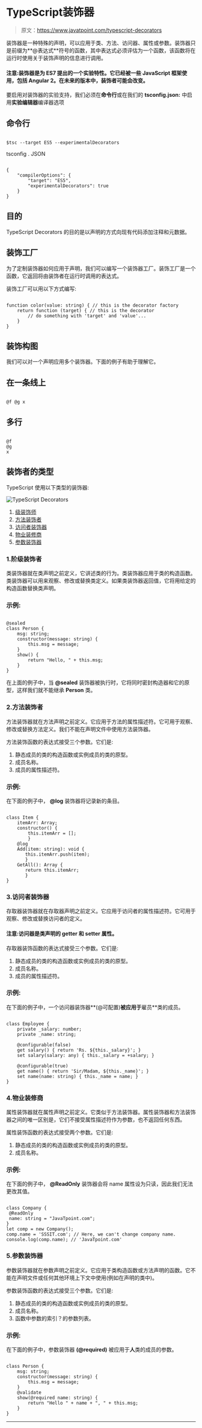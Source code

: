 # TypeScript装饰器

> 原文：<https://www.javatpoint.com/typescript-decorators>

装饰器是一种特殊的声明，可以应用于类、方法、访问器、属性或参数。装饰器只是前缀为**@表达式**符号的函数，其中表达式必须评估为一个函数，该函数将在运行时使用关于装饰声明的信息进行调用。

#### 注意:装饰器是为 ES7 提出的一个实验特性。它已经被一些 JavaScript 框架使用，包括 Angular 2。在未来的版本中，装饰者可能会改变。

要启用对装饰器的实验支持，我们必须在**命令行**或在我们的 **tsconfig.json:** 中启用**实验编辑器**编译器选项

## 命令行

```

$tsc --target ES5 --experimentalDecorators

```

tsconfig . JSON

```

{
    "compilerOptions": {
        "target": "ES5",
        "experimentalDecorators": true
    }
}

```

## 目的

TypeScript Decorators 的目的是以声明的方式向现有代码添加注释和元数据。

## 装饰工厂

为了定制装饰器如何应用于声明，我们可以编写一个装饰器工厂。装饰工厂是一个函数，它返回将由装饰者在运行时调用的表达式。

装饰工厂可以用以下方式编写:

```

function color(value: string) { // this is the decorator factory
    return function (target) { // this is the decorator
        // do something with 'target' and 'value'...
    }
}

```

## 装饰构图

我们可以对一个声明应用多个装饰器。下面的例子有助于理解它。

## 在一条线上

```

@f @g x

```

## 多行

```

@f
@g
x

```

## 装饰者的类型

TypeScript 使用以下类型的装饰器:

![TypeScript Decorators](img/a98a138a669af958c424253acf3923b2.png)

1.  [级装饰师](#class-decorators)
2.  [方法装饰者](#method-decorators)
3.  [访问者装饰器](#accessor-decorators)
4.  [物业装修商](#property-decorators)
5.  [参数装饰器](#parameter-decorators)

### 1.阶级装饰者

类装饰器就在类声明之前定义，它讲述类的行为。类装饰器应用于类的构造函数。类装饰器可以用来观察、修改或替换类定义。如果类装饰器返回值，它将用给定的构造函数替换类声明。

### 示例:

```

@sealed
class Person {
    msg: string;
    constructor(message: string) {
        this.msg = message;
    }
    show() {
        return "Hello, " + this.msg;
    }
}

```

在上面的例子中，当 **@sealed** 装饰器被执行时，它将同时密封构造器和它的原型，这样我们就不能继承 **Person** 类。

### 2.方法装饰者

方法装饰器就在方法声明之前定义。它应用于方法的属性描述符。它可用于观察、修改或替换方法定义。我们不能在声明文件中使用方法装饰器。

方法装饰函数的表达式接受三个参数。它们是:

1.  静态成员的类的构造函数或实例成员的类的原型。
2.  成员名称。
3.  成员的属性描述符。

### 示例:

在下面的例子中， **@log** 装饰器将记录新的条目。

```

class Item {
    itemArr: Array;
    constructor() {
        this.itemArr = [];
        }
    @log
    Add(item: string): void {
       this.itemArr.push(item);
       }
    GetAll(): Array {
       return this.itemArr;
       }
}

```

### 3.访问者装饰器

存取器装饰器就在存取器声明之前定义。它应用于访问者的属性描述符。它可用于观察、修改或替换访问者的定义。

#### 注意:访问器是类声明的 getter 和 setter 属性。

存取器装饰函数的表达式接受三个参数。它们是:

1.  静态成员的类的构造函数或实例成员的类的原型。
2.  成员名称。
3.  成员的属性描述符。

### 示例:

在下面的例子中，一个访问器装饰器**(@可配置)**被应用于**雇员**类的成员。

```

class Employee {
    private _salary: number;
    private _name: string;

    @configurable(false)
    get salary() { return 'Rs. ${this._salary}'; }
    set salary(salary: any) { this._salary = +salary; }

    @configurable(true)
    get name() { return 'Sir/Madam, ${this._name}'; }
    set name(name: string) { this._name = name; }
}

```

### 4.物业装修商

属性装饰器就在属性声明之前定义。它类似于方法装饰器。属性装饰器和方法装饰器之间的唯一区别是，它们不接受属性描述符作为参数，也不返回任何东西。

属性装饰函数的表达式接受两个参数。它们是:

1.  静态成员的类的构造函数或实例成员的类的原型。
2.  成员名称。

### 示例:

在下面的例子中， **@ReadOnly** 装饰器会将 name 属性设为只读，因此我们无法更改其值。

```

class Company {
 @ReadOnly 
 name: string = "JavaTpoint.com";
}
let comp = new Company();
comp.name = 'SSSIT.com'; // Here, we can't change company name.
console.log(comp.name); // 'JavaTpoint.com'

```

### 5.参数装饰器

参数装饰器就在参数声明之前定义。它应用于类构造函数或方法声明的函数。它不能在声明文件或任何其他环境上下文中使用(例如在声明的类中)。

参数装饰函数的表达式接受三个参数。它们是:

1.  静态成员的类的构造函数或实例成员的类的原型。
2.  成员名称。
3.  函数中参数的索引？的参数列表。

### 示例:

在下面的例子中，参数装饰器 **(@required)** 被应用于**人**类的成员的参数。

```

class Person {
    msg: string;
    constructor(message: string) {
        this.msg = message;
    }
    @validate
    show(@required name: string) {
        return "Hello " + name + ", " + this.msg;
    }
}

```

* * *